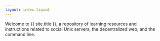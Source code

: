 ```yaml
---
layout: index.liquid
---
```


Welcome to {{ site.title }}, a repository of learning resources and instructions
related to social Unix servers, the decentralized web, and the command line.
